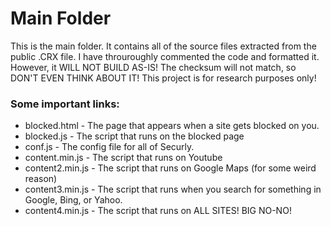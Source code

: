 # Main Folder
This is the main folder. It contains all of the source files extracted from the public .CRX file. I have throuroughly commented the code and formatted it. However, it WILL NOT BUILD AS-IS! The checksum will not match, so DON'T EVEN THINK ABOUT IT! This project is for research purposes only!

### Some important links:
 - blocked.html - The page that appears when a site gets blocked on you.
 - blocked.js - The script that runs on the blocked page
 - conf.js - The config file for all of Securly.
 - content.min.js - The script that runs on Youtube
 - content2.min.js - The script that runs on Google Maps (for some weird reason)
 - content3.min.js - The script that runs when you search for something in Google, Bing, or Yahoo.
 - content4.min.js - The script that runs on ALL SITES! BIG NO-NO!